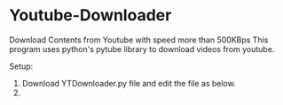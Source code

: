 # Youtube-Downloader
Download Contents from Youtube with speed more than 500KBps
This program uses python's pytube library to download videos from youtube.

Setup:
1. Download YTDownloader.py file and edit the file as below.
2. 
